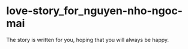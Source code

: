 # love-story_for_nguyen-nho-ngoc-mai
The story is written for you, hoping that you will always be happy.
